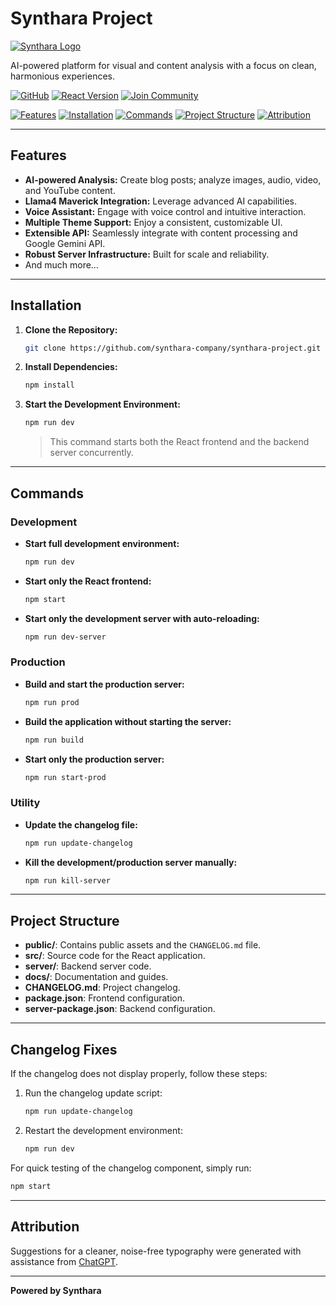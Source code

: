 # Synthara Project

[![Synthara Logo](https://raw.githubusercontent.com/synthara-company/synthara-project/main/public/logo.png)](https://synthara-prod.vercel.app/)

AI-powered platform for visual and content analysis with a focus on clean, harmonious experiences.

[![GitHub](https://img.shields.io/badge/GitHub-black?logo=github)](https://github.com/synthara-company)
[![React Version](https://img.shields.io/badge/React-18.2.0-blue?logo=react)](https://nodejs.org/)
[![Join Community](https://img.shields.io/badge/community-join-blue)](https://www.linkedin.com/company/synthara-company)

[![Features](https://img.shields.io/badge/features-explore-blue)](#features)
[![Installation](https://img.shields.io/badge/installation-guide-blue)](#installation)
[![Commands](https://img.shields.io/badge/commands-list-blue)](#commands)
[![Project Structure](https://img.shields.io/badge/project-structure-blue)](#project-structure)
[![Attribution](https://img.shields.io/badge/attribution-credits-blue)](#attribution)

---

## Features

- **AI-powered Analysis:** Create blog posts; analyze images, audio, video, and YouTube content.
- **Llama4 Maverick Integration:** Leverage advanced AI capabilities.
- **Voice Assistant:** Engage with voice control and intuitive interaction.
- **Multiple Theme Support:** Enjoy a consistent, customizable UI.
- **Extensible API:** Seamlessly integrate with content processing and Google Gemini API.
- **Robust Server Infrastructure:** Built for scale and reliability.
- And much more…

---

## Installation

1. **Clone the Repository:**

   ```bash
   git clone https://github.com/synthara-company/synthara-project.git
   ```

2. **Install Dependencies:**

   ```bash
   npm install
   ```

3. **Start the Development Environment:**

   ```bash
   npm run dev
   ```

   > This command starts both the React frontend and the backend server concurrently.

---

## Commands

### Development

- **Start full development environment:**

  ```bash
  npm run dev
  ```

- **Start only the React frontend:**

  ```bash
  npm start
  ```

- **Start only the development server with auto-reloading:**

  ```bash
  npm run dev-server
  ```

### Production

- **Build and start the production server:**

  ```bash
  npm run prod
  ```

- **Build the application without starting the server:**

  ```bash
  npm run build
  ```

- **Start only the production server:**

  ```bash
  npm run start-prod
  ```

### Utility

- **Update the changelog file:**

  ```bash
  npm run update-changelog
  ```

- **Kill the development/production server manually:**

  ```bash
  npm run kill-server
  ```

---

## Project Structure

- **public/**: Contains public assets and the `CHANGELOG.md` file.
- **src/**: Source code for the React application.
- **server/**: Backend server code.
- **docs/**: Documentation and guides.
- **CHANGELOG.md**: Project changelog.
- **package.json**: Frontend configuration.
- **server-package.json**: Backend configuration.

---

## Changelog Fixes

If the changelog does not display properly, follow these steps:

1. Run the changelog update script:

   ```bash
   npm run update-changelog
   ```

2. Restart the development environment:

   ```bash
   npm run dev
   ```

For quick testing of the changelog component, simply run:

```bash
npm start
```

---

## Attribution

Suggestions for a cleaner, noise-free typography were generated with assistance from [ChatGPT](https://openai.com/chatgpt).

---

**Powered by Synthara**

